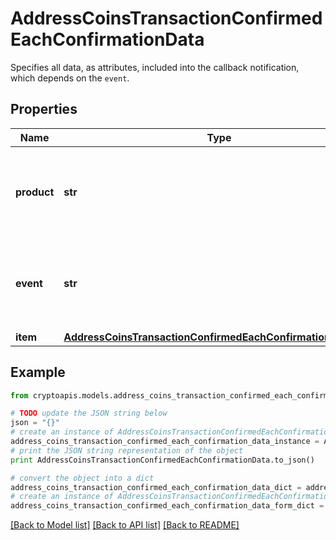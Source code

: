 # AddressCoinsTransactionConfirmedEachConfirmationData

Specifies all data, as attributes, included into the callback notification, which depends on the `event`.

## Properties
Name | Type | Description | Notes
------------ | ------------- | ------------- | -------------
**product** | **str** | Represents the Crypto APIs 2.0 product which sends the callback. | 
**event** | **str** | Defines the specific event, for which a callback subscription is set. | 
**item** | [**AddressCoinsTransactionConfirmedEachConfirmationDataItem**](AddressCoinsTransactionConfirmedEachConfirmationDataItem.md) |  | 

## Example

```python
from cryptoapis.models.address_coins_transaction_confirmed_each_confirmation_data import AddressCoinsTransactionConfirmedEachConfirmationData

# TODO update the JSON string below
json = "{}"
# create an instance of AddressCoinsTransactionConfirmedEachConfirmationData from a JSON string
address_coins_transaction_confirmed_each_confirmation_data_instance = AddressCoinsTransactionConfirmedEachConfirmationData.from_json(json)
# print the JSON string representation of the object
print AddressCoinsTransactionConfirmedEachConfirmationData.to_json()

# convert the object into a dict
address_coins_transaction_confirmed_each_confirmation_data_dict = address_coins_transaction_confirmed_each_confirmation_data_instance.to_dict()
# create an instance of AddressCoinsTransactionConfirmedEachConfirmationData from a dict
address_coins_transaction_confirmed_each_confirmation_data_form_dict = address_coins_transaction_confirmed_each_confirmation_data.from_dict(address_coins_transaction_confirmed_each_confirmation_data_dict)
```
[[Back to Model list]](../README.md#documentation-for-models) [[Back to API list]](../README.md#documentation-for-api-endpoints) [[Back to README]](../README.md)


